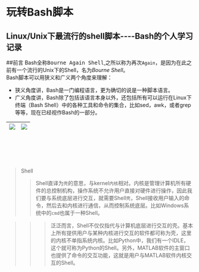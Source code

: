 玩转Bash脚本
===========
Linux/Unix下最流行的shell脚本----Bash的个人学习记录
----------
##前言
Bash全称<kbd>Bourne Again Shell</kbd>,之所以称为再次`Again`，是因为在此之前有一个流行的Unix下的Shell，名为*Bourne Shell*。<br>
Bash脚本可以用狭义和广义两个角度来理解：
- 狭义角度讲，Bash是一门编程语言，更为确切的说是一种脚本语言。
- 广义角度讲，Bash除了包括该语言本身以外，还包括所有可以运行在Linux下终端（Bash Shell）中的各种工具和命令的集合，比如sed，awk，或者grep等等，现在已经视作Bash的一部分。

|![](http://tiswww.case.edu/php/chet/img/bash-org.jpg)   |![](http://img.my.csdn.net/uploads/201406/01/1401591724_9242.png)
|:------|-------:|
<br><br><br><br>
>Shell
>>Shell直译为`壳`的意思，与kernel`内核`相对。内核是管理计算机所有硬件的总控制机构，操作系统不允许用户直接对硬件进行操作，因此我们要与系统底层进行交互，就需要Shell`壳`，Shell接收用户输入的命令，然后去和内核进行通信，从而控制系统底层。比如Windows系统中的`cmd`也属于一种Shell。

>>>泛泛而言，Shell不仅仅指代与计算机底层进行交互的壳。基本上所有提供用户与某种内核进行交互的软件都可称为壳，这里的内核不单指系统内核。比如Python中，我们有一个IDLE，这个就可称为Python的Shell。另外，MATLAB软件的主窗口也提供了命令的交互功能，这就是用户与MATLAB软件内核交互的Shell。


